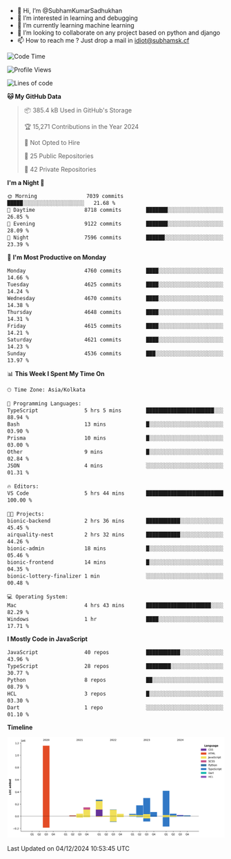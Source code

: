 - 👋 Hi, I’m @SubhamKumarSadhukhan
- 👀 I’m interested in learning and debugging
- 🌱 I’m currently learning machine learning
- 💞️ I’m looking to collaborate on any project based on python and django
- 📫 How to reach me ?
      Just drop a mail in idiot@subhamsk.cf

<!---
SubhamKumarSadhukhan/SubhamKumarSadhukhan is a ✨ special ✨ repository because its `README.md` (this file) appears on your GitHub profile.
You can click the Preview link to take a look at your changes.
--->


<!--START_SECTION:waka-->
![Code Time](http://img.shields.io/badge/Code%20Time-2%2C653%20hrs%2039%20mins-blue)

![Profile Views](http://img.shields.io/badge/Profile%20Views-1-blue)

![Lines of code](https://img.shields.io/badge/From%20Hello%20World%20I%27ve%20Written-2.8%20million%20lines%20of%20code-blue)

**🐱 My GitHub Data** 

> 📦 385.4 kB Used in GitHub's Storage 
 > 
> 🏆 15,271 Contributions in the Year 2024
 > 
> 🚫 Not Opted to Hire
 > 
> 📜 25 Public Repositories 
 > 
> 🔑 42 Private Repositories 
 > 
**I'm a Night 🦉** 

```text
🌞 Morning                7039 commits        █████░░░░░░░░░░░░░░░░░░░░   21.68 % 
🌆 Daytime                8718 commits        ███████░░░░░░░░░░░░░░░░░░   26.85 % 
🌃 Evening                9122 commits        ███████░░░░░░░░░░░░░░░░░░   28.09 % 
🌙 Night                  7596 commits        ██████░░░░░░░░░░░░░░░░░░░   23.39 % 
```
📅 **I'm Most Productive on Monday** 

```text
Monday                   4760 commits        ████░░░░░░░░░░░░░░░░░░░░░   14.66 % 
Tuesday                  4625 commits        ████░░░░░░░░░░░░░░░░░░░░░   14.24 % 
Wednesday                4670 commits        ████░░░░░░░░░░░░░░░░░░░░░   14.38 % 
Thursday                 4648 commits        ████░░░░░░░░░░░░░░░░░░░░░   14.31 % 
Friday                   4615 commits        ████░░░░░░░░░░░░░░░░░░░░░   14.21 % 
Saturday                 4621 commits        ████░░░░░░░░░░░░░░░░░░░░░   14.23 % 
Sunday                   4536 commits        ███░░░░░░░░░░░░░░░░░░░░░░   13.97 % 
```


📊 **This Week I Spent My Time On** 

```text
🕑︎ Time Zone: Asia/Kolkata

💬 Programming Languages: 
TypeScript               5 hrs 5 mins        ██████████████████████░░░   88.94 % 
Bash                     13 mins             █░░░░░░░░░░░░░░░░░░░░░░░░   03.90 % 
Prisma                   10 mins             █░░░░░░░░░░░░░░░░░░░░░░░░   03.00 % 
Other                    9 mins              █░░░░░░░░░░░░░░░░░░░░░░░░   02.84 % 
JSON                     4 mins              ░░░░░░░░░░░░░░░░░░░░░░░░░   01.31 % 

🔥 Editors: 
VS Code                  5 hrs 44 mins       █████████████████████████   100.00 % 

🐱‍💻 Projects: 
bionic-backend           2 hrs 36 mins       ███████████░░░░░░░░░░░░░░   45.45 % 
airquality-nest          2 hrs 32 mins       ███████████░░░░░░░░░░░░░░   44.26 % 
bionic-admin             18 mins             █░░░░░░░░░░░░░░░░░░░░░░░░   05.46 % 
bionic-frontend          14 mins             █░░░░░░░░░░░░░░░░░░░░░░░░   04.35 % 
bionic-lottery-finalizer 1 min               ░░░░░░░░░░░░░░░░░░░░░░░░░   00.48 % 

💻 Operating System: 
Mac                      4 hrs 43 mins       █████████████████████░░░░   82.29 % 
Windows                  1 hr                ████░░░░░░░░░░░░░░░░░░░░░   17.71 % 
```

**I Mostly Code in JavaScript** 

```text
JavaScript               40 repos            ███████████░░░░░░░░░░░░░░   43.96 % 
TypeScript               28 repos            ████████░░░░░░░░░░░░░░░░░   30.77 % 
Python                   8 repos             ██░░░░░░░░░░░░░░░░░░░░░░░   08.79 % 
HCL                      3 repos             █░░░░░░░░░░░░░░░░░░░░░░░░   03.30 % 
Dart                     1 repo              ░░░░░░░░░░░░░░░░░░░░░░░░░   01.10 % 
```



**Timeline**

![Lines of Code chart](https://raw.githubusercontent.com/SubhamKumarSadhukhan/SubhamKumarSadhukhan/main/assets/bar_graph.png)


 Last Updated on 04/12/2024 10:53:45 UTC
<!--END_SECTION:waka-->
